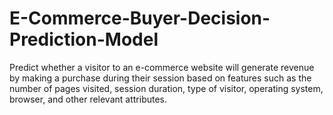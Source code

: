 # E-Commerce-Buyer-Decision-Prediction-Model
Predict whether a visitor to an e-commerce website will generate revenue by making a purchase during their session based on features such as the number of pages visited, session duration, type of visitor, operating system, browser, and other relevant attributes.

